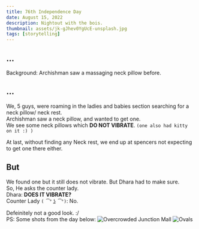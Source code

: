 ```yaml
---
title: 76th Independence Day
date: August 15, 2022
description: Nightout with the bois.
thumbnail: assets/jk-gJhev0YgUcE-unsplash.jpg
tags: [storytelling]
---
```


## ...
Background: Archishman saw a massaging neck pillow before.  
## ...

We, 5 guys, were roaming in the ladies and babies section searching for a neck pillow/ neck rest.  
Archishman saw a neck pillow, and wanted to get one.  
We see some neck pillows which **DO NOT VIBRATE**. ```(one also had kitty on it :) )```

At last, without finding any Neck rest, we end up at spencers not expecting to get one there either.  
## But
We found one but it still does not vibrate. But Dhara had to make sure.  
So, He asks the counter lady.  
Dhara: **DOES IT VIBRATE?**  
Counter Lady ```( ͡° ͜ʖ ͡°)```: No.

Defeinitely not a good look. :/  
PS: Some shots from the day below:
![](/assets/20220815_185243.jpg "Overcrowded Junction Mall")
![](/assets/20220815_192918.jpg "Ovals")
